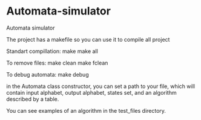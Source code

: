 # Automata-simulator
Automata simulator

The project has a makefile so you can use it to compile all project

Standart compillation:
make
make all

To remove files:
make clean
make fclean

To debug automata:
make debug

in the Automata class constructor, you can set a path to your file, which will contain input alphabet, output alphabet, states set, and an algorithm described by a table.

You can see examples of an algorithm in the test_files directory.
